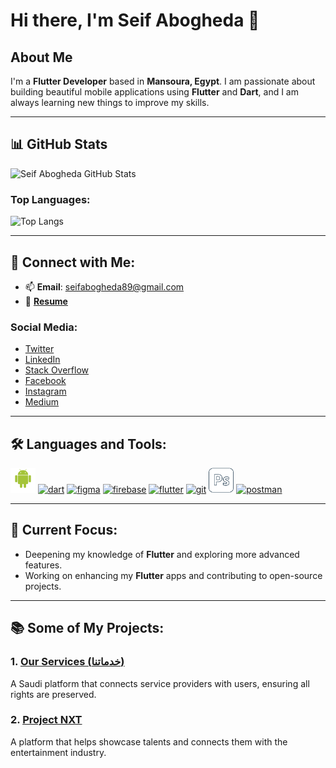 # Hi there, I'm Seif Abogheda 👋


## About Me

I'm a **Flutter Developer** based in **Mansoura, Egypt**. I am passionate about building beautiful mobile applications using **Flutter** and **Dart**, and I am always learning new things to improve my skills.

---

## 📊 GitHub Stats

![Seif Abogheda GitHub Stats](https://github-readme-stats.vercel.app/api?username=seifabogheda&show_icons=true&theme=dark)

### Top Languages:

![Top Langs](https://github-readme-stats.vercel.app/api/top-langs?username=seifabogheda&show_icons=true&locale=en&layout=compact)

---

## 💬 Connect with Me:

- 📫 **Email**: [seifabogheda89@gmail.com](mailto:seifabogheda89@gmail.com)
- 📄 **[Resume](https://drive.google.com/file/d/12dMQqO-vqsLQoIlxb-4beChY32iO2Ngs/view?usp=drive_link)**

### Social Media:
- [Twitter](https://twitter.com/abogheda72)
- [LinkedIn](https://linkedin.com/in/abogheda)
- [Stack Overflow](https://stackoverflow.com/users/18470635)
- [Facebook](https://fb.com/seifabogheda74)
- [Instagram](https://instagram.com/seifabogheda72)
- [Medium](https://medium.com/@seifabogheda89)

---

## 🛠️ Languages and Tools:

<p>
  <a href="https://developer.android.com" target="_blank"><img src="https://raw.githubusercontent.com/devicons/devicon/master/icons/android/android-original-wordmark.svg" alt="android" width="40" height="40" /></a>
  <a href="https://dart.dev" target="_blank"><img src="https://www.vectorlogo.zone/logos/dartlang/dartlang-icon.svg" alt="dart" width="40" height="40" /></a>
  <a href="https://www.figma.com/" target="_blank"><img src="https://www.vectorlogo.zone/logos/figma/figma-icon.svg" alt="figma" width="40" height="40" /></a>
  <a href="https://firebase.google.com/" target="_blank"><img src="https://www.vectorlogo.zone/logos/firebase/firebase-icon.svg" alt="firebase" width="40" height="40" /></a>
  <a href="https://flutter.dev" target="_blank"><img src="https://www.vectorlogo.zone/logos/flutterio/flutterio-icon.svg" alt="flutter" width="40" height="40" /></a>
  <a href="https://git-scm.com/" target="_blank"><img src="https://www.vectorlogo.zone/logos/git-scm/git-scm-icon.svg" alt="git" width="40" height="40" /></a>
  <a href="https://www.photoshop.com/en" target="_blank"><img src="https://raw.githubusercontent.com/devicons/devicon/master/icons/photoshop/photoshop-line.svg" alt="photoshop" width="40" height="40" /></a>
  <a href="https://postman.com" target="_blank"><img src="https://www.vectorlogo.zone/logos/getpostman/getpostman-icon.svg" alt="postman" width="40" height="40" /></a>
</p>

---

## 🌱 Current Focus:

- Deepening my knowledge of **Flutter** and exploring more advanced features.
- Working on enhancing my **Flutter** apps and contributing to open-source projects.

---

## 📚 Some of My Projects:

### 1. [Our Services (خدماتنا)](https://play.google.com/store/apps/details?id=sa.aait.aspbranch.somaly)
A Saudi platform that connects service providers with users, ensuring all rights are preserved.



### 2. [Project NXT](https://play.google.com/store/apps/details?id=me.rebelsunited.projectnxt)
A platform that helps showcase talents and connects them with the entertainment industry.


